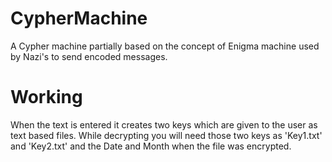 # CypherMachine
A Cypher machine partially based on the concept of Enigma machine used by Nazi's to send encoded messages.

# Working
When the text is entered it creates two keys which are given to the user as text based files. While decrypting you will need those two keys as 'Key1.txt' and 'Key2.txt' and the Date and Month when the file was encrypted.
